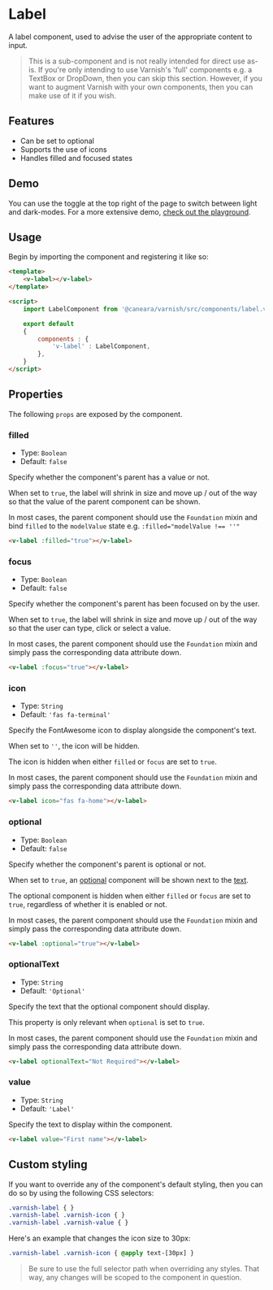 # Label

A label component, used to advise the user of the appropriate content to input.

> This is a sub-component and is not really intended for direct use as-is. If you're only intending to use Varnish's 'full' components e.g. a TextBox or DropDown, then you can skip this section. However, if you want to augment Varnish with your own components, then you can make use of it if you wish.

## Features

* Can be set to optional
* Supports the use of icons
* Handles filled and focused states

## Demo

You can use the toggle at the top right of the page to switch between light and dark-modes. For a more extensive demo, [check out the playground](/playgrounds/label/index).

<!-- Setup -->
<script setup>
    import LabelComponent from '../../src/components/label.vue';
</script>

<!-- Demo -->
<div class="border border-dashed border-gray-300 dark:border-gray-600 flex justify-center rounded-md p-3 mt-8">
    <div class="relative min-h-[50px] min-w-[210px]">
        <ClientOnly>
            <LabelComponent value="Feedback"
                            :optional="true">
            </LabelComponent>
        </ClientOnly>
    </div>
</div>

## Usage

Begin by importing the component and registering it like so:

```html
<template>
    <v-label></v-label>
</template>

<script>
    import LabelComponent from '@caneara/varnish/src/components/label.vue';

    export default
    {
        components : {
            'v-label' : LabelComponent,
        },
    }
</script>
```

## Properties

The following `props` are exposed by the component.

### filled

- Type: `Boolean`
- Default: `false`

Specify whether the component's parent has a value or not.

When set to `true`, the label will shrink in size and move up / out of the way so that the value of the parent component can be shown.

In most cases, the parent component should use the `Foundation` mixin and bind `filled` to the `modelValue` state e.g. `:filled="modelValue !== ''"`

```html
<v-label :filled="true"></v-label>
```

### focus

- Type: `Boolean`
- Default: `false`

Specify whether the component's parent has been focused on by the user.

When set to `true`, the label will shrink in size and move up / out of the way so that the user can type, click or select a value.

In most cases, the parent component should use the `Foundation` mixin and simply pass the corresponding data attribute down.

```html
<v-label :focus="true"></v-label>
```

### icon

- Type: `String`
- Default: `'fas fa-terminal'`

Specify the FontAwesome icon to display alongside the component's text.

When set to `''`, the icon will be hidden.

The icon is hidden when either `filled` or `focus` are set to `true`.

In most cases, the parent component should use the `Foundation` mixin and simply pass the corresponding data attribute down.

```html
<v-label icon="fas fa-home"></v-label>
```

### optional

- Type: `Boolean`
- Default: `false`

Specify whether the component's parent is optional or not.

When set to `true`, an [optional](/pages/optional) component will be shown next to the [text](#text).

The optional component is hidden when either `filled` or `focus` are set to `true`, regardless of whether it is enabled or not.

In most cases, the parent component should use the `Foundation` mixin and simply pass the corresponding data attribute down.

```html
<v-label :optional="true"></v-label>
```

### optionalText

- Type: `String`
- Default: `'Optional'`

Specify the text that the optional component should display.

This property is only relevant when `optional` is set to `true`.

In most cases, the parent component should use the `Foundation` mixin and simply pass the corresponding data attribute down.

```html
<v-label optionalText="Not Required"></v-label>
```

### value

- Type: `String`
- Default: `'Label'`

Specify the text to display within the component.

```html
<v-label value="First name"></v-label>
```

## Custom styling

If you want to override any of the component's default styling, then you can do so by using the following CSS selectors:

```css
.varnish-label { }
.varnish-label .varnish-icon { }
.varnish-label .varnish-value { }
```

Here's an example that changes the icon size to 30px:

```css
.varnish-label .varnish-icon { @apply text-[30px] }
```

> Be sure to use the full selector path when overriding any styles. That way, any changes will be scoped to the component in question.